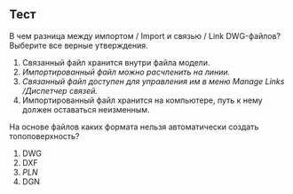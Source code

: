 ## Тест

В чем разница между импортом / Import и связью / Link  DWG-файлов? Выберите все верные утверждения.

1. Связанный файл хранится внутри файла модели.
2. _Импортированный файл можно расчленить на линии._
3. _Связанный файл доступен для управления им в меню Manage Links /Диспетчер связей._
4. Импортированный файл хранится на компьютере, путь к нему должен оставаться неизменным.

На основе файлов каких формата нельзя автоматически создать топоповерхность?
1. DWG
2. DXF
3. _PLN_
4. DGN